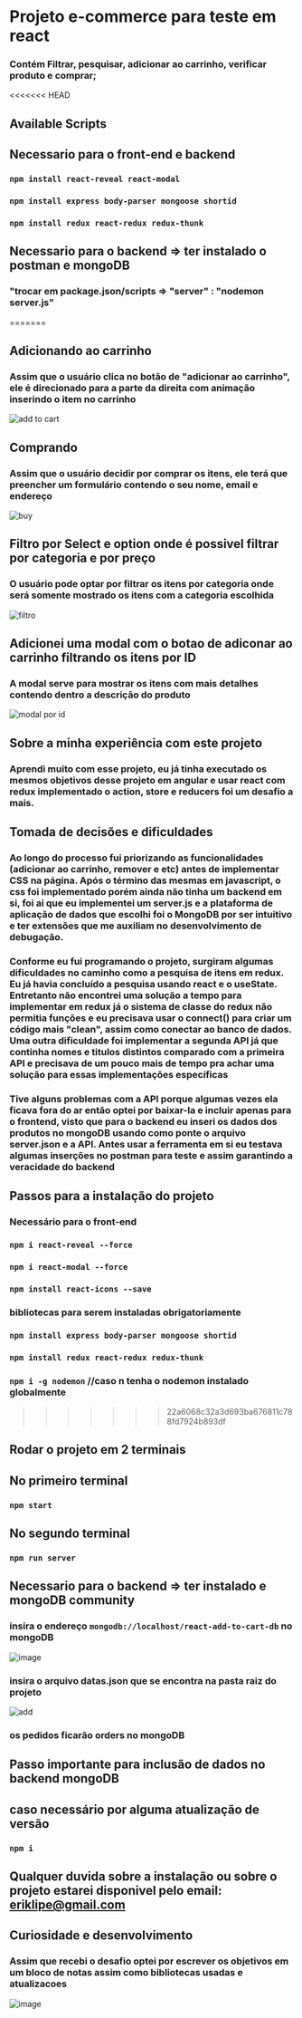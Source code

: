 # Projeto e-commerce para teste em react
### Contém Filtrar, pesquisar, adicionar ao carrinho, verificar produto e comprar;

<<<<<<< HEAD
## Available Scripts
## Necessario para o front-end e backend

### `npm install react-reveal react-modal`

### `npm install express body-parser mongoose shortid`
### `npm install redux react-redux redux-thunk`

## Necessario para o backend => ter instalado o postman e mongoDB

### "trocar em package.json/scripts => "server" : "nodemon server.js"


=======
## Adicionando ao carrinho
### Assim que o usuário clica no botão de "adicionar ao carrinho", ele é direcionado para a parte da direita com animação inserindo o item no carrinho
![add to cart](https://user-images.githubusercontent.com/61124602/160263228-abc204e0-9cec-490d-91b6-f217f0efbee2.gif)

## Comprando
### Assim que o usuário decidir por comprar os itens, ele terá que preencher um formulário contendo o seu nome, email e endereço
![buy](https://user-images.githubusercontent.com/61124602/160263254-39f4f0de-8693-423c-87ff-0e669369b7a1.gif)

## Filtro por Select e option onde é possivel filtrar por categoria e por preço
### O usuário pode optar por filtrar os itens por categoria onde será somente mostrado os itens com a categoria escolhida
![filtro](https://user-images.githubusercontent.com/61124602/160263264-ad4a86da-0055-46b9-9d81-22138cbf4948.gif)

## Adicionei uma modal com o botao de adiconar ao carrinho filtrando os itens por ID
### A modal serve para mostrar os itens com mais detalhes contendo dentro a descrição do produto
![modal por id](https://user-images.githubusercontent.com/61124602/160263358-c82a5626-bf29-4cdb-ac6b-58ebbd5e2bbc.gif)

## Sobre a minha experiência com este projeto
### Aprendi muito com esse projeto, eu já tinha executado os mesmos objetivos desse projeto em angular e usar react com redux implementado o action, store e reducers foi um desafio a mais.

## Tomada de decisões e dificuldades
### Ao longo do processo fui priorizando as funcionalidades (adicionar ao carrinho, remover e etc) antes de implementar CSS na página. Após o término das mesmas em javascript, o css foi implementado porém ainda não tinha um backend em si, foi ai que eu implementei um server.js e a plataforma de aplicação de dados que escolhi foi o MongoDB por ser intuitivo e ter extensões que me auxiliam no desenvolvimento de debugação.
### Conforme eu fui programando o projeto, surgiram algumas dificuldades no caminho como a pesquisa de itens em redux. Eu já havia concluído a pesquisa usando react e o useState. Entretanto não encontrei uma solução a tempo para implementar em redux já o sistema de classe do redux não permitia funções e eu precisava usar o connect() para criar um código mais "clean", assim como conectar ao banco de dados. Uma outra dificuldade foi implementar a segunda API já que continha nomes e titulos distintos comparado com a primeira API e precisava de um pouco mais de tempo pra achar uma solução para essas implementações específicas

### Tive alguns problemas com a API porque algumas vezes ela ficava fora do ar então optei por baixar-la e incluir apenas para o frontend, visto que para o backend eu inseri os dados dos produtos no mongoDB usando como ponte o arquivo server.json e a API. Antes usar a ferramenta em si eu testava algumas inserções no postman para teste e assim garantindo a veracidade do backend 



## Passos para a instalação do projeto
### Necessário para o front-end

### `npm i react-reveal --force`
### `npm i react-modal --force`
### `npm install react-icons --save`



### bibliotecas para serem instaladas obrigatoriamente

### `npm install express body-parser mongoose shortid`
### `npm install redux react-redux redux-thunk`
### `npm i -g nodemon` //caso n tenha o nodemon instalado globalmente
>>>>>>> 22a6068c32a3d693ba676811c788fd7924b893df

## Rodar o projeto em 2 terminais
## No primeiro terminal
### `npm start`
## No segundo terminal
### `npm run server`


## Necessario para o backend => ter instalado e mongoDB community

### insira o endereço `mongodb://localhost/react-add-to-cart-db` no mongoDB
![image](https://user-images.githubusercontent.com/61124602/160265051-7031eda1-4e53-4b8e-aa26-1482354727ef.png)

### insira o arquivo datas.json que se encontra na pasta raiz do projeto
![add](https://user-images.githubusercontent.com/61124602/160265319-705f5a8b-afb9-4906-819c-0321b917d98c.png)



### os pedidos ficarão orders no mongoDB




## Passo importante para inclusão de dados no backend mongoDB 
### 

## caso necessário por alguma atualização de versão
### `npm i`

## Qualquer duvida sobre a instalação ou sobre o projeto estarei disponivel pelo email: eriklipe@gmail.com

## Curiosidade e desenvolvimento
### Assim que recebi o desafio optei por escrever os objetivos em um bloco de notas assim como bibliotecas usadas e atualizacoes
![image](https://user-images.githubusercontent.com/61124602/160263835-0cbbe0c0-7acd-4e5f-8808-2a265a7e1b3c.png)


